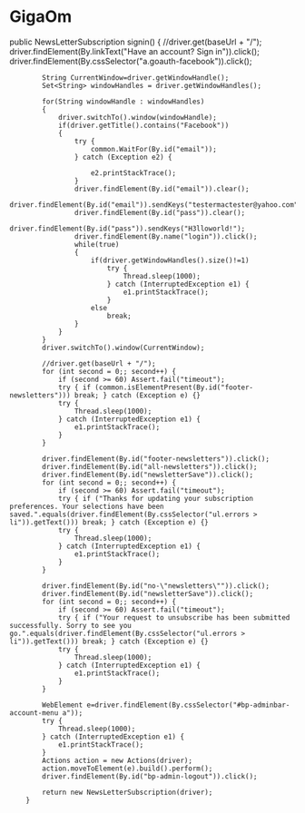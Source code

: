 GigaOm
======
public NewsLetterSubscription signin() 
  	{
			//driver.get(baseUrl + "/");
			driver.findElement(By.linkText("Have an account? Sign in")).click();
			driver.findElement(By.cssSelector("a.goauth-facebook")).click();

			String CurrentWindow=driver.getWindowHandle();
			Set<String> windowHandles = driver.getWindowHandles();

			for(String windowHandle : windowHandles)
			{
				driver.switchTo().window(windowHandle);
				if(driver.getTitle().contains("Facebook"))
				{
					try {
						common.WaitFor(By.id("email"));
					} catch (Exception e2) {
						
						e2.printStackTrace();
					}
					driver.findElement(By.id("email")).clear();
					driver.findElement(By.id("email")).sendKeys("testermactester@yahoo.com");
					driver.findElement(By.id("pass")).clear();
					driver.findElement(By.id("pass")).sendKeys("H3lloworld!");
					driver.findElement(By.name("login")).click();
					while(true)
					{
						if(driver.getWindowHandles().size()!=1)
							try {
								Thread.sleep(1000);
							} catch (InterruptedException e1) {
								e1.printStackTrace();
							}
						else
							break;
					}
				}
			}
			driver.switchTo().window(CurrentWindow);

			//driver.get(baseUrl + "/");
			for (int second = 0;; second++) {
				if (second >= 60) Assert.fail("timeout");
				try { if (common.isElementPresent(By.id("footer-newsletters"))) break; } catch (Exception e) {}
				try {
					Thread.sleep(1000);
				} catch (InterruptedException e1) {
					e1.printStackTrace();
				}
			}

			driver.findElement(By.id("footer-newsletters")).click();
			driver.findElement(By.id("all-newsletters")).click();
			driver.findElement(By.id("newsletterSave")).click();
			for (int second = 0;; second++) {
				if (second >= 60) Assert.fail("timeout");
				try { if ("Thanks for updating your subscription preferences. Your selections have been saved.".equals(driver.findElement(By.cssSelector("ul.errors > li")).getText())) break; } catch (Exception e) {}
				try {
					Thread.sleep(1000);
				} catch (InterruptedException e1) {
					e1.printStackTrace();
				}
			}

			driver.findElement(By.id("no-\"newsletters\"")).click();
			driver.findElement(By.id("newsletterSave")).click();
			for (int second = 0;; second++) {
				if (second >= 60) Assert.fail("timeout");
				try { if ("Your request to unsubscribe has been submitted successfully. Sorry to see you go.".equals(driver.findElement(By.cssSelector("ul.errors > li")).getText())) break; } catch (Exception e) {}
				try {
					Thread.sleep(1000);
				} catch (InterruptedException e1) {
					e1.printStackTrace();
				}
			}

			WebElement e=driver.findElement(By.cssSelector("#bp-adminbar-account-menu a"));
			try {
				Thread.sleep(1000);
			} catch (InterruptedException e1) {
				e1.printStackTrace();
			}
			Actions action = new Actions(driver);
			action.moveToElement(e).build().perform();
			driver.findElement(By.id("bp-admin-logout")).click();
		
			return new NewsLetterSubscription(driver);
		}

